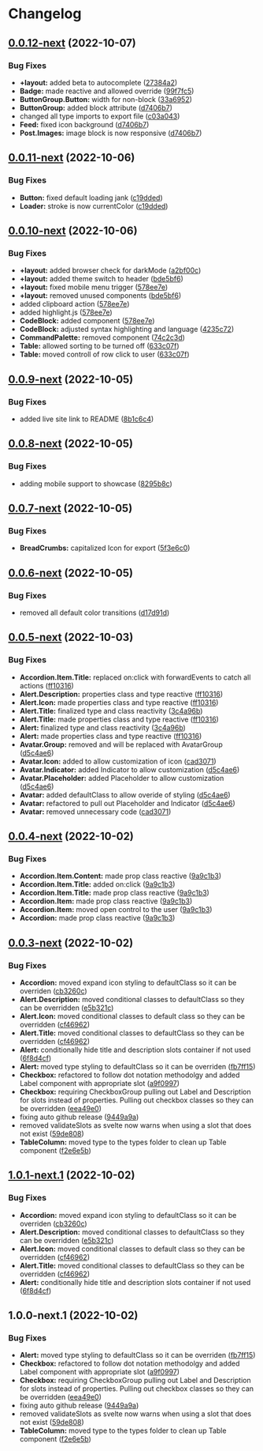 # Changelog

## [0.0.12-next](https://github.com/N00nDay/stwui/compare/v0.0.11-next...v0.0.12-next) (2022-10-07)


### Bug Fixes

* **+layout:** added beta to autocomplete ([27384a2](https://github.com/N00nDay/stwui/commit/27384a23899fb1ec893997f5b1d479d55a28321b))
* **Badge:** made reactive and allowed override ([99f7fc5](https://github.com/N00nDay/stwui/commit/99f7fc56eddc27a0b28752e577e07c74638c42b2))
* **ButtonGroup.Button:** width for non-block ([33a6952](https://github.com/N00nDay/stwui/commit/33a69528319af04f1acdb2924b51d96ea4779de7))
* **ButtonGroup:** added block attribute ([d7406b7](https://github.com/N00nDay/stwui/commit/d7406b752e878cbf98e0d87b7b2108b42023ae9c))
* changed all type imports to export file ([c03a043](https://github.com/N00nDay/stwui/commit/c03a043fe8ccc01eccf5e6415a7b3d8b7d24fb96))
* **Feed:** fixed icon background ([d7406b7](https://github.com/N00nDay/stwui/commit/d7406b752e878cbf98e0d87b7b2108b42023ae9c))
* **Post.Images:** image block is now responsive ([d7406b7](https://github.com/N00nDay/stwui/commit/d7406b752e878cbf98e0d87b7b2108b42023ae9c))

## [0.0.11-next](https://github.com/N00nDay/stwui/compare/v0.0.10-next...v0.0.11-next) (2022-10-06)


### Bug Fixes

* **Button:** fixed default loading jank ([c19dded](https://github.com/N00nDay/stwui/commit/c19ddedda6a5cd81c3869be9756bcbf25b102b65))
* **Loader:** stroke is now currentColor ([c19dded](https://github.com/N00nDay/stwui/commit/c19ddedda6a5cd81c3869be9756bcbf25b102b65))

## [0.0.10-next](https://github.com/N00nDay/stwui/compare/v0.0.9-next...v0.0.10-next) (2022-10-06)


### Bug Fixes

* **+layout:** added browser check for darkMode ([a2bf00c](https://github.com/N00nDay/stwui/commit/a2bf00c17b3ef54728db434d90da1e8ff42696be))
* **+layout:** added theme switch to header ([bde5bf6](https://github.com/N00nDay/stwui/commit/bde5bf669a51e2f37279c68cfca51d1106f07475))
* **+layout:** fixed mobile menu trigger ([578ee7e](https://github.com/N00nDay/stwui/commit/578ee7e73b9162f09e1adaf2e143b5e7ad1aef50))
* **+layout:** removed unused components ([bde5bf6](https://github.com/N00nDay/stwui/commit/bde5bf669a51e2f37279c68cfca51d1106f07475))
* added clipboard action ([578ee7e](https://github.com/N00nDay/stwui/commit/578ee7e73b9162f09e1adaf2e143b5e7ad1aef50))
* added highlight.js ([578ee7e](https://github.com/N00nDay/stwui/commit/578ee7e73b9162f09e1adaf2e143b5e7ad1aef50))
* **CodeBlock:** added component ([578ee7e](https://github.com/N00nDay/stwui/commit/578ee7e73b9162f09e1adaf2e143b5e7ad1aef50))
* **CodeBlock:** adjusted syntax highlighting and language ([4235c72](https://github.com/N00nDay/stwui/commit/4235c72b920c03ed7ddcf9035ac582395d0d975b))
* **CommandPalette:** removed component ([74c2c3d](https://github.com/N00nDay/stwui/commit/74c2c3d990c71fb29831c27588730d7fc23d81ba))
* **Table:** allowed sorting to be turned off ([633c07f](https://github.com/N00nDay/stwui/commit/633c07f6806fe0895f4c84f2d3a30458a6824aed))
* **Table:** moved controll of row click to user ([633c07f](https://github.com/N00nDay/stwui/commit/633c07f6806fe0895f4c84f2d3a30458a6824aed))

## [0.0.9-next](https://github.com/N00nDay/stwui/compare/v0.0.8-next...v0.0.9-next) (2022-10-05)


### Bug Fixes

* added live site link to README ([8b1c6c4](https://github.com/N00nDay/stwui/commit/8b1c6c44b1b94426321fe65a4ac77043acae26f6))

## [0.0.8-next](https://github.com/N00nDay/stwui/compare/v0.0.7-next...v0.0.8-next) (2022-10-05)


### Bug Fixes

* adding mobile support to showcase ([8295b8c](https://github.com/N00nDay/stwui/commit/8295b8cbdec24a75534276863581080bd44869fd))

## [0.0.7-next](https://github.com/N00nDay/stwui/compare/v0.0.6-next...v0.0.7-next) (2022-10-05)


### Bug Fixes

* **BreadCrumbs:** capitalized Icon for export ([5f3e6c0](https://github.com/N00nDay/stwui/commit/5f3e6c056777d0bc268c3885e18466c90feeb3a9))

## [0.0.6-next](https://github.com/N00nDay/stwui/compare/v0.0.5-next...v0.0.6-next) (2022-10-05)


### Bug Fixes

* removed all default color transitions ([d17d91d](https://github.com/N00nDay/stwui/commit/d17d91dd41856e69d4db1a25adb6ed18abe63618))

## [0.0.5-next](https://github.com/N00nDay/stwui/compare/v0.0.4-next...v0.0.5-next) (2022-10-03)


### Bug Fixes

* **Accordion.Item.Title:** replaced on:click with forwardEvents to catch all actions ([ff10316](https://github.com/N00nDay/stwui/commit/ff103168983183a82adb4fe6ae045b704fdcbc67))
* **Alert.Description:** properties class and type reactive ([ff10316](https://github.com/N00nDay/stwui/commit/ff103168983183a82adb4fe6ae045b704fdcbc67))
* **Alert.Icon:** made properties class and type reactive ([ff10316](https://github.com/N00nDay/stwui/commit/ff103168983183a82adb4fe6ae045b704fdcbc67))
* **Alert.Title:** finalized type and class reactivity ([3c4a96b](https://github.com/N00nDay/stwui/commit/3c4a96b8625fd1ea21bd6b583f2d224cbde7be8d))
* **Alert.Title:** made properties class and type reactive ([ff10316](https://github.com/N00nDay/stwui/commit/ff103168983183a82adb4fe6ae045b704fdcbc67))
* **Alert:** finalized type and class reactivity ([3c4a96b](https://github.com/N00nDay/stwui/commit/3c4a96b8625fd1ea21bd6b583f2d224cbde7be8d))
* **Alert:** made properties class and type reactive ([ff10316](https://github.com/N00nDay/stwui/commit/ff103168983183a82adb4fe6ae045b704fdcbc67))
* **Avatar.Group:** removed and will be replaced with AvatarGroup ([d5c4ae6](https://github.com/N00nDay/stwui/commit/d5c4ae68f9d3609c21a0165997a25b7fb04018cd))
* **Avatar.Icon:** added to allow customization of icon ([cad3071](https://github.com/N00nDay/stwui/commit/cad3071888e765901eeb3ae7c9f96c18b9f0e3a8))
* **Avatar.Indicator:** added Indicator to allow customization ([d5c4ae6](https://github.com/N00nDay/stwui/commit/d5c4ae68f9d3609c21a0165997a25b7fb04018cd))
* **Avatar.Placeholder:** added Placeholder to allow customization ([d5c4ae6](https://github.com/N00nDay/stwui/commit/d5c4ae68f9d3609c21a0165997a25b7fb04018cd))
* **Avatar:** added defaultClass to allow overide of styling ([d5c4ae6](https://github.com/N00nDay/stwui/commit/d5c4ae68f9d3609c21a0165997a25b7fb04018cd))
* **Avatar:** refactored to pull out Placeholder and Indicator ([d5c4ae6](https://github.com/N00nDay/stwui/commit/d5c4ae68f9d3609c21a0165997a25b7fb04018cd))
* **Avatar:** removed unnecessary code ([cad3071](https://github.com/N00nDay/stwui/commit/cad3071888e765901eeb3ae7c9f96c18b9f0e3a8))

## [0.0.4-next](https://github.com/N00nDay/stwui/compare/v0.0.3-next...v0.0.4-next) (2022-10-02)


### Bug Fixes

* **Accordion.Item.Content:** made prop class reactive ([9a9c1b3](https://github.com/N00nDay/stwui/commit/9a9c1b31d8a0a430be2c2f0656e6bbad0aa7bbf4))
* **Accordion.Item.Title:** added on:click ([9a9c1b3](https://github.com/N00nDay/stwui/commit/9a9c1b31d8a0a430be2c2f0656e6bbad0aa7bbf4))
* **Accordion.Item.Title:** made prop class reactive ([9a9c1b3](https://github.com/N00nDay/stwui/commit/9a9c1b31d8a0a430be2c2f0656e6bbad0aa7bbf4))
* **Accordion.Item:** made prop class reactive ([9a9c1b3](https://github.com/N00nDay/stwui/commit/9a9c1b31d8a0a430be2c2f0656e6bbad0aa7bbf4))
* **Accordion.Item:** moved open control to the user ([9a9c1b3](https://github.com/N00nDay/stwui/commit/9a9c1b31d8a0a430be2c2f0656e6bbad0aa7bbf4))
* **Accordion:** made prop class reactive ([9a9c1b3](https://github.com/N00nDay/stwui/commit/9a9c1b31d8a0a430be2c2f0656e6bbad0aa7bbf4))

## [0.0.3-next](https://github.com/N00nDay/stwui/compare/v1.0.1-next.1...v0.0.3-next) (2022-10-02)


### Bug Fixes

* **Accordion:** moved expand icon styling to defaultClass so it can be overriden ([cb3260c](https://github.com/N00nDay/stwui/commit/cb3260cfac308b3d2bd2497fd4b4e7fd236add56))
* **Alert.Description:** moved conditional classes to defaultClass so they can be overridden ([e5b321c](https://github.com/N00nDay/stwui/commit/e5b321cba514d521f4c1f6b6bba088325c5cf401))
* **Alert.Icon:** moved conditional classes to default class so they can be overridden ([cf46962](https://github.com/N00nDay/stwui/commit/cf46962e3cce5d54a848e0b602a27b57d3c1f6fd))
* **Alert.Title:** moved conditional classes to defaultClass so they can be overridden ([cf46962](https://github.com/N00nDay/stwui/commit/cf46962e3cce5d54a848e0b602a27b57d3c1f6fd))
* **Alert:** conditionally hide  title and description slots container if not used ([6f8d4cf](https://github.com/N00nDay/stwui/commit/6f8d4cf07e027f268abaea2ecbbdfaeada22d59a))
* **Alert:** moved type styling to defaultClass so it can be overriden ([fb7ff15](https://github.com/N00nDay/stwui/commit/fb7ff150b87af20f78a2f3635e37dfd1511e827f))
* **Checkbox:** refactored to follow dot notation methodolgy and added Label component with appropriate slot ([a9f0997](https://github.com/N00nDay/stwui/commit/a9f0997d62635d59a8da5729029a68830e45379e))
* **Checkbox:** requiring CheckboxGroup pulling out Label and Description for slots instead of properties. Pulling out checkbox classes so they can be overridden ([eea49e0](https://github.com/N00nDay/stwui/commit/eea49e037631f75f3b0f6de0b64d08858d40bd2a))
* fixing auto github release ([9449a9a](https://github.com/N00nDay/stwui/commit/9449a9a0b14fd1f52046422099fa02d0cb7da880))
* removed validateSlots as svelte now warns when using a slot that does not exist ([59de808](https://github.com/N00nDay/stwui/commit/59de80819e6438a3dd730e10f8fbc1c48d4ed320))
* **TableColumn:** moved type to the types folder to clean up Table component ([f2e6e5b](https://github.com/N00nDay/stwui/commit/f2e6e5b272145f95b158883dbecf65d5dd54512f))

## [1.0.1-next.1](https://github.com/N00nDay/stwui/compare/v1.0.0-next.1...v1.0.1-next.1) (2022-10-02)


### Bug Fixes

* **Accordion:** moved expand icon styling to defaultClass so it can be overriden ([cb3260c](https://github.com/N00nDay/stwui/commit/cb3260cfac308b3d2bd2497fd4b4e7fd236add56))
* **Alert.Description:** moved conditional classes to defaultClass so they can be overridden ([e5b321c](https://github.com/N00nDay/stwui/commit/e5b321cba514d521f4c1f6b6bba088325c5cf401))
* **Alert.Icon:** moved conditional classes to default class so they can be overridden ([cf46962](https://github.com/N00nDay/stwui/commit/cf46962e3cce5d54a848e0b602a27b57d3c1f6fd))
* **Alert.Title:** moved conditional classes to defaultClass so they can be overridden ([cf46962](https://github.com/N00nDay/stwui/commit/cf46962e3cce5d54a848e0b602a27b57d3c1f6fd))
* **Alert:** conditionally hide  title and description slots container if not used ([6f8d4cf](https://github.com/N00nDay/stwui/commit/6f8d4cf07e027f268abaea2ecbbdfaeada22d59a))

## 1.0.0-next.1 (2022-10-02)


### Bug Fixes

* **Alert:** moved type styling to defaultClass so it can be overriden ([fb7ff15](https://github.com/N00nDay/stwui/commit/fb7ff150b87af20f78a2f3635e37dfd1511e827f))
* **Checkbox:** refactored to follow dot notation methodolgy and added Label component with appropriate slot ([a9f0997](https://github.com/N00nDay/stwui/commit/a9f0997d62635d59a8da5729029a68830e45379e))
* **Checkbox:** requiring CheckboxGroup pulling out Label and Description for slots instead of properties. Pulling out checkbox classes so they can be overridden ([eea49e0](https://github.com/N00nDay/stwui/commit/eea49e037631f75f3b0f6de0b64d08858d40bd2a))
* fixing auto github release ([9449a9a](https://github.com/N00nDay/stwui/commit/9449a9a0b14fd1f52046422099fa02d0cb7da880))
* removed validateSlots as svelte now warns when using a slot that does not exist ([59de808](https://github.com/N00nDay/stwui/commit/59de80819e6438a3dd730e10f8fbc1c48d4ed320))
* **TableColumn:** moved type to the types folder to clean up Table component ([f2e6e5b](https://github.com/N00nDay/stwui/commit/f2e6e5b272145f95b158883dbecf65d5dd54512f))
